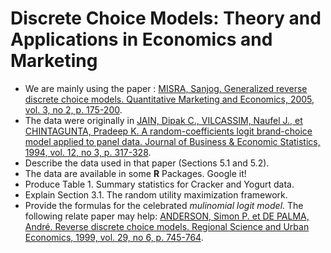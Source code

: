 # Discrete Choice Models: Theory and Applications in Economics and Marketing
* We are mainly using the paper : [MISRA, Sanjog. Generalized reverse discrete choice models. Quantitative Marketing and Economics, 2005, vol. 3, no 2, p. 175-200](https://booksc.org/book/8122485/a8bab3).
* The data were originally in [JAIN, Dipak C., VILCASSIM, Naufel J., et CHINTAGUNTA, Pradeep K. A random-coefficients logit brand-choice model applied to panel data. Journal of Business & Economic Statistics, 1994, vol. 12, no 3, p. 317-328](https://booksc.org/book/21856588/9eb889).
* Describe the data used in that paper (Sections 5.1 and 5.2).
* The data are available in some **R** Packages. Google it!
* Produce Table 1. Summary statistics for Cracker and Yogurt data.
* Explain Section 3.1. The random utility maximization framework.
* Provide the formulas for the celebrated *mulinomial logit model*. The following relate paper may help: [ANDERSON, Simon P. et DE PALMA, André. Reverse discrete choice models. Regional Science and Urban Economics, 1999, vol. 29, no 6, p. 745-764](https://booksc.org/book/14057891/a29f1c).
